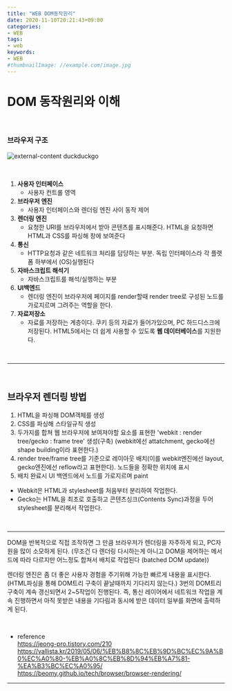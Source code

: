```yaml
---
title: "WEB DOM동작원리"
date: 2020-11-10T20:21:43+09:00
categories:
- WEB
tags:
- web
keywords:
- WEB
#thumbnailImage: //example.com/image.jpg
---
```


<!--more-->
# DOM 동작원리와 이해

&nbsp;


### 브라우저 구조

![external-content duckduckgo](https://user-images.githubusercontent.com/28701069/98668387-2aca5580-2393-11eb-9d0c-6c91a46401f4.png)


&nbsp;

1. **사용자 인터페이스**
	- 사용자 컨트롤 영역
2. **브라우저 엔진**
	- 사용자 인터페이스와 렌더링 엔진 사이 동작 제어
3. **렌더링 엔진**
	- 요청한 URI를 브라우저에서 받아 콘텐츠를 표시해준다. HTML을 요청하면 HTML과 CSS를 파싱해 창에 보여준다
4. **통신**
	- HTTP요청과 같은 네트워크 처리를 담당하는 부분. 독립 인터페이스라 각 플랫폼 하부에서 (OS)실행된다
5. **자바스크립트 해석기**
	- 자바스크립트를 해석/실행하는 부분
6. **UI백엔드**
	- 렌더링 엔진이 브라우저에 페이지를 render할때 render tree로 구성된 노드를 가로지르며 그려주는 역할을 한다.
7. **자료저장소**
	- 자료를 저장하는 계층이다. 쿠키 등의 자료가 들어가있으며, PC 하드디스크에 저장된다. HTML5에서는 더 쉽게 사용할 수 있도록 **웹 데이터베이스**를 지원한다.

&nbsp;

-----

&nbsp;

## 브라우저 렌더링 방법 

1. HTML을 파싱해 DOM객체를 생성
2. CSS를 파싱해 스타일규칙 생성
3. 두가지를 합쳐 웹 브라우저에 보여져야할 요소를 표현한 'webkit : render tree/gecko : frame tree' 생성(구축) (webkit에선 attatchment, gecko에선 shape building이라 표현한다.)
4. render tree/frame tree를 기준으로 레이아웃 배치(이를 webkit엔진에선 layout, gecko엔진에선 reflow라고 표현한다). 노드들을 정확한 위치에 표시
5. 배치 완료시 UI 백엔드에서 노드를 가로지르며 paint

- Webkit은 HTML과 stylesheet를 처음부터 분리하여 작업한다.
- Gecko는 HTML을 최초로 호출하고 콘텐츠싱크(Contents Sync)과정을 두어 stylesheet를 분리해서 작업한다. 

&nbsp;

-----

DOM을 반복적으로 직접 조작하면 그 만큼 브라우저가 렌더링을 자주하게 되고, PC자원을 많이 소모하게 된다. (무조건 다 렌더링 다시하는게 아니고 DOM을 제어하는 메서드에 따라 다르지만 어느정도 합쳐서 배치로 작업된다 (batched DOM update))

렌더링 엔진은 좀 더 좋은 사용자 경험을 주기위해 가능한 빠르게 내용을 표시한다. (HTML파싱을 통해 DOM트리 구축이 끝날때까지 기다리지 않는다.) 3번의 DOM트리 구축이 계속 갱신되면서 2~5작업이 진행된다.
즉, 통신 레이어에서 네트워크 작업을 계속 진행하면서 아직 못받은 내용을 기다림과 동시에 받은 데이터 일부를 화면에 출력하게 된다.

&nbsp;


- reference    
https://jeong-pro.tistory.com/210
https://vallista.kr/2019/05/06/%EB%B8%8C%EB%9D%BC%EC%9A%B0%EC%A0%80-%EB%A0%8C%EB%8D%94%EB%A7%81-%EA%B3%BC%EC%A0%95/
https://beomy.github.io/tech/browser/browser-rendering/


-----